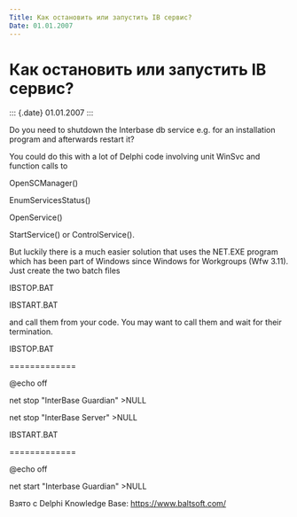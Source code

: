 ```yaml
---
Title: Как остановить или запустить IB сервис?
Date: 01.01.2007
---
```



Как остановить или запустить IB сервис?
=======================================

::: {.date}
01.01.2007
:::

Do you need to shutdown the Interbase db service e.g. for an
installation program and afterwards restart it?

You could do this with a lot of Delphi code involving unit WinSvc and
function calls to

OpenSCManager()

EnumServicesStatus()

OpenService()

StartService() or ControlService().

But luckily there is a much easier solution that uses the NET.EXE
program which has been part of Windows since Windows for Workgroups (Wfw
3.11). Just create the two batch files

IBSTOP.BAT

IBSTART.BAT

and call them from your code. You may want to call them and wait for
their termination.

IBSTOP.BAT

=============

\@echo off

net stop \"InterBase Guardian\" \>NULL

net stop \"InterBase Server\" \>NULL

IBSTART.BAT

=============

\@echo off

net start \"Interbase Guardian\" \>NULL

Взято с Delphi Knowledge Base: <https://www.baltsoft.com/>
